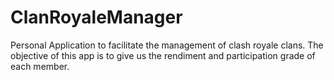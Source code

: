 # ClanRoyaleManager
Personal Application to facilitate the management of clash royale clans. The objective of this app is to give us the rendiment and participation grade of each member.
